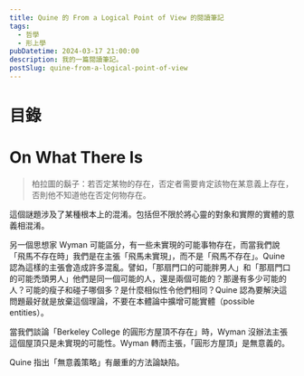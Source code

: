 ```yaml
---
title: Quine 的 From a Logical Point of View 的閱讀筆記
tags:
  - 哲學
  - 形上學
pubDatetime: 2024-03-17 21:00:00
description: 我的一篇閱讀筆記。
postSlug: quine-from-a-logical-point-of-view
---
```


# 目錄

# On What There Is

> 柏拉圖的鬍子：若否定某物的存在，否定者需要肯定該物在某意義上存在，否則他不知道他在否定何物存在。

這個謎題涉及了某種根本上的混淆。包括但不限於將心靈的對象和實際的實體的意義相混淆。

另一個思想家 Wyman 可能區分，有一些未實現的可能事物存在，而當我們說「飛馬不存在時」我們是在主張「飛馬未實現」，而不是「飛馬不存在」。Quine 認為這樣的主張會造成許多混亂。譬如，「那扇門口的可能胖男人」和「那扇門口的可能禿頭男人」他們是同一個可能的人，還是兩個可能的？那邊有多少可能的人？可能的瘦子和碰子哪個多？是什麼相似性令他們相同？Quine 認為要解決這問題最好就是放棄這個理論，不要在本體論中擴增可能實體（possible entities）。

當我們談論「Berkeley College 的圓形方屋頂不存在」時，Wyman 沒辦法主張這個屋頂只是未實現的可能性。Wyman 轉而主張，「圓形方屋頂」是無意義的。

Quine 指出「無意義策略」有嚴重的方法論缺陷。
